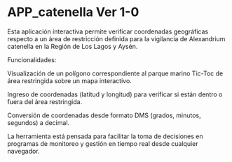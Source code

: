 # APP_catenella Ver 1-0

Esta aplicación interactiva permite verificar coordenadas geográficas respecto a un área de restricción definida para la vigilancia de  Alexandrium catenella en la Región de Los Lagos y Aysén.

Funcionalidades:

Visualización de un polígono correspondiente al parque marino Tic-Toc de área restringida sobre un mapa interactivo.

Ingreso de coordenadas (latitud y longitud) para verificar si están dentro o fuera del área restringida.

Conversión de coordenadas desde formato DMS (grados, minutos, segundos) a decimal.

La herramienta está pensada para facilitar la toma de decisiones en programas de monitoreo y gestión en tiempo real desde cualquier navegador.
